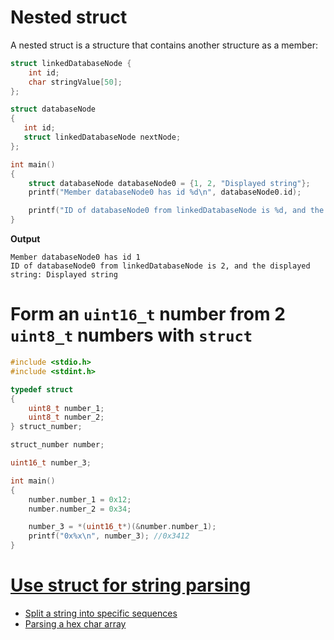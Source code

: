 # Nested struct
A nested struct is a structure that contains another structure as a member:
```c
struct linkedDatabaseNode {
    int id;
    char stringValue[50];
};

struct databaseNode  
{
   int id;
   struct linkedDatabaseNode nextNode;
};

int main()
{
    struct databaseNode databaseNode0 = {1, 2, "Displayed string"};
    printf("Member databaseNode0 has id %d\n", databaseNode0.id); 

    printf("ID of databaseNode0 from linkedDatabaseNode is %d, and the displayed string: %s", databaseNode0.nextNode.id, databaseNode0.nextNode.stringValue);
}
```

**Output**

```
Member databaseNode0 has id 1
ID of databaseNode0 from linkedDatabaseNode is 2, and the displayed string: Displayed string
```

# Form an ``uint16_t`` number from 2 ``uint8_t`` numbers with ``struct``

```c
#include <stdio.h>
#include <stdint.h>

typedef struct
{
	uint8_t number_1;
	uint8_t number_2;
} struct_number;

struct_number number;

uint16_t number_3;

int main()
{
	number.number_1 = 0x12;
	number.number_2 = 0x34;

	number_3 = *(uint16_t*)(&number.number_1);
	printf("0x%x\n", number_3); //0x3412
}
```

# [Use struct for string parsing](Use%20struct%20for%20string%20parsing.md)

* [Split a string into specific sequences]()
* [Parsing a hex char array]()
